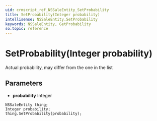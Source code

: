 ```yaml
---
uid: crmscript_ref_NSSaleEntity_SetProbability
title: SetProbability(Integer probability)
intellisense: NSSaleEntity.SetProbability
keywords: NSSaleEntity, GetProbability
so.topic: reference
---
```


# SetProbability(Integer probability)

Actual probability, may differ from the one in the list

## Parameters

* **probability** Integer

```crmscript
NSSaleEntity thing;
Integer probability;
thing.SetProbability(probability);
```

